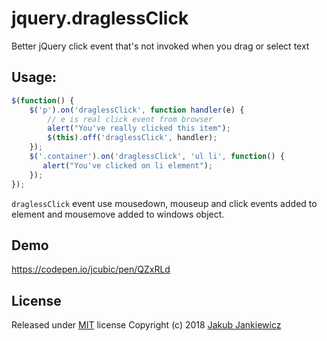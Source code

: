 # jquery.draglessClick
Better jQuery click event that's not invoked when you drag or select text

## Usage:

```javascript
$(function() {
    $('p').on('draglessClick', function handler(e) {
        // e is real click event from browser
        alert("You've really clicked this item");
        $(this).off('draglessClick', handler);
    });
    $('.container').on('draglessClick', 'ul li', function() {
       alert("You've clicked on li element");
    });
});
```

`draglessClick` event use mousedown, mouseup and click events added to element and mousemove added to windows object.

## Demo

https://codepen.io/jcubic/pen/QZxRLd

## License

Released under [MIT](https://github.com/jcubic/jquery.draglessClick/blob/master/LICENSE) license
Copyright (c) 2018 [Jakub Jankiewicz](https://jcubic.pl/me)
